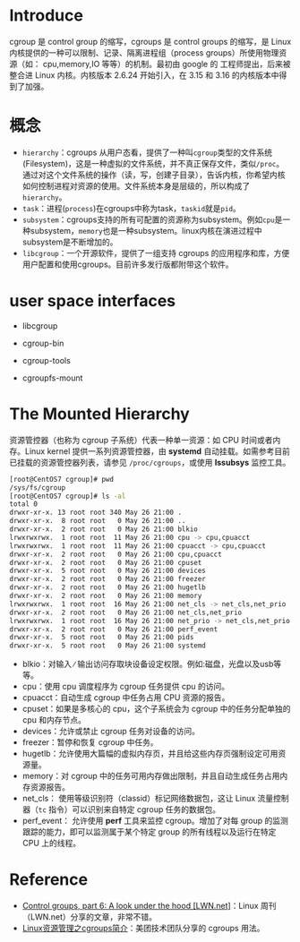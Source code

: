 # Introduce

cgroup 是 control group 的缩写，cgroups 是 control groups 的缩写，是 Linux 内核提供的一种可以限制、记录、隔离进程组（process groups）所使用物理资源（如： cpu,memory,IO 等等）的机制。最初由 google 的  工程师提出，后来被整合进 Linux 内核。内核版本 2.6.24 开始引入，在 3.15 和 3.16 的内核版本中得到了加强。

# 概念

- `hierarchy`：cgroups 从用户态看，提供了一种叫`cgroup`类型的文件系统(Filesystem)，这是一种虚拟的文件系统，并不真正保存文件，类似`/proc`。通过对这个文件系统的操作（读，写，创建子目录），告诉内核，你希望内核如何控制进程对资源的使用。文件系统本身是层级的，所以构成了`hierarchy`。
- `task`：进程(`process`)在cgroups中称为task，`taskid`就是`pid`。
- `subsystem`：cgroups支持的所有可配置的资源称为subsystem。例如`cpu`是一种subsystem，`memory`也是一种subsystem。linux内核在演进过程中subsystem是不断增加的。
- `libcgroup`：一个开源软件，提供了一组支持 cgroups 的应用程序和库，方便用户配置和使用cgroups。目前许多发行版都附带这个软件。

# user space interfaces

- libcgroup

- cgroup-bin

- cgroup-tools

- cgroupfs-mount

# The Mounted Hierarchy

资源管控器（也称为 cgroup 子系统）代表一种单一资源：如 CPU 时间或者内存。Linux kernel 提供一系列资源管控器，由 **systemd** 自动挂载。如需参考目前已挂载的资源管控器列表，请参见 `/proc/cgroups`，或使用 **lssubsys** 监控工具。

```bash
[root@CentOS7 cgroup]# pwd
/sys/fs/cgroup
[root@CentOS7 cgroup]# ls -al
total 0
drwxr-xr-x. 13 root root 340 May 26 21:00 .
drwxr-xr-x.  8 root root   0 May 26 21:00 ..
drwxr-xr-x.  2 root root   0 May 26 21:00 blkio
lrwxrwxrwx.  1 root root  11 May 26 21:00 cpu -> cpu,cpuacct
lrwxrwxrwx.  1 root root  11 May 26 21:00 cpuacct -> cpu,cpuacct
drwxr-xr-x.  2 root root   0 May 26 21:00 cpu,cpuacct
drwxr-xr-x.  2 root root   0 May 26 21:00 cpuset
drwxr-xr-x.  5 root root   0 May 26 21:00 devices
drwxr-xr-x.  2 root root   0 May 26 21:00 freezer
drwxr-xr-x.  2 root root   0 May 26 21:00 hugetlb
drwxr-xr-x.  2 root root   0 May 26 21:00 memory
lrwxrwxrwx.  1 root root  16 May 26 21:00 net_cls -> net_cls,net_prio
drwxr-xr-x.  2 root root   0 May 26 21:00 net_cls,net_prio
lrwxrwxrwx.  1 root root  16 May 26 21:00 net_prio -> net_cls,net_prio
drwxr-xr-x.  2 root root   0 May 26 21:00 perf_event
drwxr-xr-x.  5 root root   0 May 26 21:00 pids
drwxr-xr-x.  5 root root   0 May 26 21:00 systemd
```

- blkio：对输入 ∕ 输出访问存取块设备设定权限。例如:磁盘，光盘以及usb等等。
- cpu：使用 cpu 调度程序为 cgroup 任务提供 cpu 的访问。
- cpuacct：自动生成 cgroup 中任务占用 CPU 资源的报告。
- cpuset：如果是多核心的 cpu，这个子系统会为 cgroup 中的任务分配单独的 cpu 和内存节点。
- devices：允许或禁止 cgroup 任务对设备的访问。
- freezer：暂停和恢复 cgroup 中任务。
- hugetlb：允许使用大篇幅的虚拟内存页，并且给这些内存页强制设定可用资源量。
- memory：对 cgroup 中的任务可用内存做出限制，并且自动生成任务占用内存资源报告。
- net_cls： 使用等级识别符（classid）标记网络数据包，这让 Linux 流量控制器（`tc` 指令）可以识别来自特定 cgroup 任务的数据包。
- perf_event： 允许使用 **perf** 工具来监控 cgroup。增加了对每 group 的监测跟踪的能力，即可以监测属于某个特定 group 的所有线程以及运行在特定 CPU 上的线程。



# Reference

- [Control groups, part 6: A look under the hood [LWN.net]](https://lwn.net/Articles/606925/)：Linux 周刊（LWN.net）分享的文章，非常不错。
- [Linux资源管理之cgroups简介](https://tech.meituan.com/2015/03/31/cgroups.html)：美团技术团队分享的 cgroups 用法。
